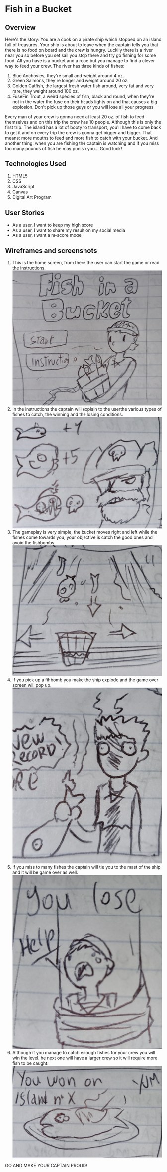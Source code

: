 # Fish in a Bucket

## Overview
Here's the story: 
You are a cook on a pirate ship which stopped on an island full of treasures. Your ship is about to leave when the captain tells you that there is 
no food on board and the crew is hungry. Luckily there is a river near you so before you set sail
you stop there and try go fishing for some food. All you have is a bucket and a rope but you manage to find a clever way to feed your crew.
The river has three kinds of fishes:
1. Blue Anchovies, they're small and weight around 4 oz.
2. Green Salmons, they're longer and weight around 20 oz.
3. Golden Catfish, the largest fresh water fish around, very fat and very rare, they weight around 100 oz.
4. FuseFin Trout, a weird species of fish, black and round, when they're not in the water the fuse on their heads lights on and that causes a big explosion. Don't pick up those guys or you will lose all your progress

Every man of your crew is gonna need at least 20 oz. of fish to feed themselves and on this trip the crew has 10 people.
Although this is only the first trip. The island has a lot of booty to transport, you'll have to come back to get it and on every trip the crew is gonna get bigger and bigger.
That means: more mouths to feed and more fish to catch with your bucket.
And another thing: when you are fishing the captain is watching and if you miss too many pounds of fish he may punish you...
Good luck!

## Technologies Used
1. HTML5
2. CSS
3. JavaScript
4. Canvas
5. Digital Art Program

## User Stories
- As a user, I want to keep my high score
- As a user, I want to share my result on my social media
- As a user, I want a hi-score mode

## Wireframes and screenshots
1. This is the home screen, from there the user can start the game or read the instructions.
  ![home-screen](img/home.jpg)
2. In the instructions the captain will explain to the userthe various types of fishes to catch, the winning and the losing conditions.
  ![instructions](img/instructions.jpg)
3. The gameplay is very simple, the bucket moves right and left while the fishes come towards you, your objective is catch the good ones and avoid the fishbombs. ![gameplay](img/gameplay.jpg)
4. If you pick up a fihbomb you make the ship explode and the game over screen will pop up. ![gameover-bomb](img/gameover-bomb.jpg)
5. If you miss to many fishes the captain will tie you to the mast of the ship and it will be game over as well. ![gameover-miss](img/gameover-miss.jpg)
6. Although if you manage to catch enough fishes for your crew you will win the level. he next one will have a larger crew so it will require more fish to be caught. ![win](img/youwin.jpg)

GO AND MAKE YOUR CAPTAIN PROUD!



